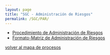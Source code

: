```yaml
---
layout: page
title: "SGC - Administración de Riesgos"
permalink: /SGC/PAR/
---
```


 - [Procedimiento de Administración de Riesgos](PAR-v1.pdf)
 - [Formato-Matriz de Administración de Riesgos](FMAR-FPAR-v1.xlsx)


[volver al mapa de procesos](http://lancis.ecologia.unam.mx/SGC/)

